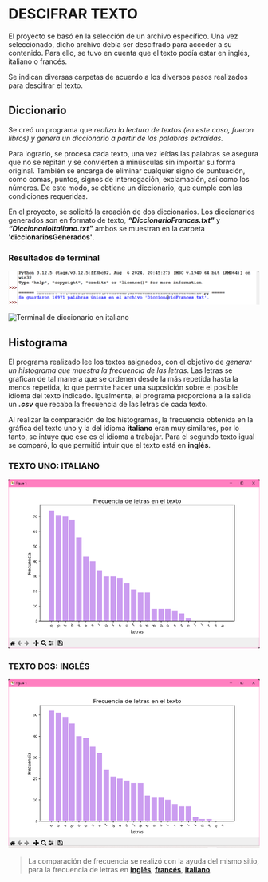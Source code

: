 # DESCIFRAR TEXTO

El proyecto se basó en la selección de un archivo específico. Una vez seleccionado, dicho archivo debía ser descifrado para acceder a su contenido. Para ello, se tuvo en cuenta que el texto podía estar en inglés, italiano o francés.

Se indican diversas carpetas de acuerdo a los diversos pasos realizados para descifrar el texto. 

## Diccionario

Se creó un programa que *realiza la lectura de textos (en este caso, fueron libros) y genera un diccionario a partir de las palabras extraídas.* 

Para lograrlo, se procesa cada texto, una vez leídas las palabras se asegura que no se repitan y se convierten a minúsculas sin importar su forma original. También se encarga de eliminar cualquier signo de puntuación, como comas, puntos, signos de interrogación, exclamación, así como los números. De este modo, se obtiene un diccionario, que cumple con las condiciones requeridas. 

En el proyecto, se solicitó la creación de dos diccionarios. Los diccionarios generados son en formato de texto, ***“DiccionarioFrances.txt"*** y ***“DiccionarioItaliano.txt”*** ambos se muestran en la carpeta **'diccionariosGenerados'**.

### Resultados de terminal
![Terminal de diccionario en francés](imagenes/captura2.png)

![Terminal de diccionario en italiano](imagnenes/captura.png)

## Histograma

El programa realizado lee los textos asignados, con el objetivo de *generar un histograma que muestra la frecuencia de las letras*. Las letras se grafican de tal manera que se ordenen desde la más repetida hasta la menos repetida, lo que permite hacer una suposición sobre el posible idioma del texto indicado. Igualmente, el programa proporciona a la salida un ***.csv*** que recaba la frecuencia de las letras de cada texto. 

Al realizar la comparación de los histogramas, la frecuencia obtenida en la gráfica del texto uno y la del idioma **italiano** eran muy similares, por lo tanto, se intuye que ese es el idioma a trabajar. Para el segundo texto igual se comparó, lo que permitió intuir que el texto está en **inglés**. 

### TEXTO UNO: ITALIANO
![Histograma del texto uno](imagenes/image.png)

### TEXTO DOS: INGLÉS 
![Histograma del texto dos](imagenes/image-1.png)

> La comparación de frecuencia se realizó con la ayuda del mismo sitio, para la frecuencia de letras en 
[**inglés**](https://es.sttmedia.com/frecuencias-de-letras-ingles), [**francés**](https://es.sttmedia.com/frecuencias-de-letras-frances), [**italiano**](https://es.sttmedia.com/frecuencias-de-letras-italiano).